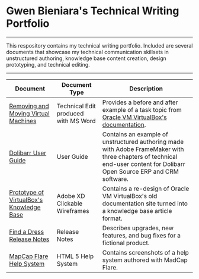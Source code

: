 # Gwen Bieniara's Technical Writing Portfolio
-------

This respository contains my technical writing portfolio. Included are several documents that showcase my technical communication skillsets in unstructured authoring, knowledge base content creation, design prototyping, and technical editing.

-----------

| Document | Document Type | Description |
| ----| -----| ---- |
|[Removing and Moving Virtual Machines](https://github.com/bieniaragwen/technicalwritingportfolio/blob/main/Technical%20Writing%20-%20Content%20Edit%20Example.pdf) | Technical Edit produced with MS Word | Provides a before and after example of a task topic from [Oracle VM VirtualBox's documentation](https://www.virtualbox.org/manual/UserManual.html).
|[Dolibarr User Guide](https://github.com/bieniaragwen/technicalwritingportfolio/blob/main/dolibarr_userguide%20-%20Gwen%20Bieniara.pdf)| User Guide | Contains an example of unstructured authoring made with Adobe FrameMaker with three chapters of technical end-user content for Dolibarr Open Source ERP and CRM software. 
|[Prototype of VirtualBox's Knowledge Base](https://github.com/bieniaragwen/technicalwritingportfolio/blob/main/VirtualBoxRedesign.md) | Adobe XD Clickable Wireframes | Contains a re-design of Oracle VM VirtualBox's old documentation site turned into a knowledge base article format.
|[Find a Dress Release Notes](https://github.com/bieniaragwen/technicalwritingportfolio/blob/main/releasenotes.md) | Release Notes | Describes upgrades, new features, and bug fixes for a fictional product.
|[MapCap Flare Help System](https://github.com/bieniaragwen/technicalwritingportfolio/edit/main/MadCapFalareVirtualBox.md)| HTML 5 Help System | Contains screenshots of a help system authored with MadCap Flare. 

